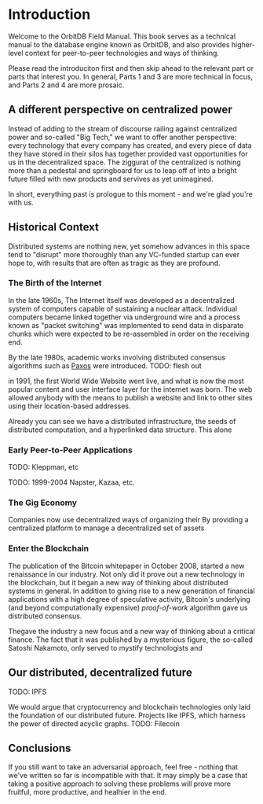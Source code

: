 # Introduction

Welcome to the OrbitDB Field Manual. This book serves as a technical manual to the database engine known as OrbitDB, and also provides higher-level context for peer-to-peer technologies and ways of thinking.

Please read the introduciton first and then skip ahead to the relevant part or parts that interest you. In general, Parts 1 and 3 are more technical in focus, and Parts 2 and 4 are more prosaic.

## A different perspective on centralized power

Instead of adding to the stream of discourse railing against centralized power and so-called "Big Tech," we want to offer another perspective: every technology that every company has created, and every piece of data they have stored in their silos has together provided vast opportunities for us in the decentralized space. The ziggurat of the centralized is nothing more than a pedestal and springboard for us to leap off of into a bright future filled with new products and servives as yet unimagined.

In short, everything past is prologue to this moment - and we're glad you're with us.

## Historical Context

Distributed systems are nothing new, yet somehow advances in this space tend to "disrupt" more thoroughly than any VC-funded startup can ever hope to, with results that are often as tragic as they are profound.

### The Birth of the Internet

In the late 1960s, The Internet itself was developed as a decentralized system of computers capable of sustaining a nuclear attack. Individual computers became linked together via underground wire and a process known as "packet switching" was implemented to send data in disparate chunks which were expected to be re-assembled in order on the receiving end.

By the late 1980s, academic works involving distributed consensus algorithms such as [Paxos](https://en.wikipedia.org/wiki/Paxos_(computer_science)) were introduced. TODO: flesh out

in 1991, the first World Wide Website went live, and what is now the most popular content and user interface layer for the internet was born. The web allowed anybody with the means to publish a website and link to other sites using their location-based addresses.

Already you can see we have a distributed infrastructure, the seeds of distributed computation, and a hyperlinked data structure. This alone 

### Early Peer-to-Peer Applications

TODO: Kleppman, etc

TODO: 1999-2004 Napster, Kazaa, etc.

### The Gig Economy

Companies now use decentralized ways of organizing their By providing a centralized platform to manage a decentralized set of assets 

### Enter the Blockchain

The publication of the Bitcoin whitepaper in October 2008, started a new renaissance in our industry. Not only did it prove out a new technology in the blockchain, but it began a new way of thinking about distributed systems in general. In addition to giving rise to a new generation of financial applications with a high degree of speculative activity, Bitcoin's underlying (and beyond computationally expensive) _proof-of-work_ algorithm gave us distributed consensus.

Thegave the industry a new focus and a new way of thinking about a critical finance. The fact that it was published by a mysterious figure, the so-called Satoshi Nakamoto, only served to mystify technologists and 

## Our distributed, decentralized future 

TODO: IPFS

We would argue that cryptocurrency and blockchain technologies only laid the foundation of our distributed future. Projects like IPFS, which harness the power of directed acyclic graphs. TODO: Filecoin

## Conclusions

If you still want to take an adversarial approach, feel free - nothing that we've written so far is incompatible with that. It may simply be a case that taking a positive approach to solving these problems will prove more fruitful, more productive, and healhier in the end.
